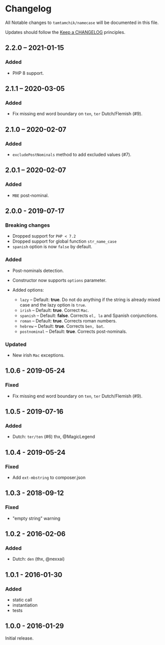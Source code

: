 # Changelog

All Notable changes to `tamtamchik/namecase` will be documented in this file.

Updates should follow the [Keep a CHANGELOG](http://keepachangelog.com/) principles.

## 2.2.0 – 2021-01-15

### Added

* PHP 8 support.

## 2.1.1 – 2020-03-05

### Added

* Fix missing end word boundary on `ten`, `ter` Dutch/Flemish (#9).

## 2.1.0 – 2020-02-07

### Added

* `excludePostNominals` method to add excluded values (#7).

## 2.0.1 – 2020-02-07

### Added

* `MBE` post-nominal.

## 2.0.0 - 2019-07-17

### Breaking changes

* Dropped support for `PHP < 7.2`
* Dropped support for global function `str_name_case`
* `spanish` option is now `false` by default.

### Added
* Post-nominals detection. 

* Constructor now supports `options` parameter.
* Added options:
  - `lazy` – Default: **true**. Do not do anything if the string is already mixed case and the lazy option is `true`.
  - `irish` – Default: **true**. Correct `Mac`.
  - `spanish` – Default: **false**. Corrects `el, la` and Spanish conjunctions.
  - `roman` – Default: **true**. Corrects roman numbers.
  - `hebrew` – Default: **true**. Corrects `ben, bat`.
  - `postnominal` – Default: **true**. Corrects post-nominals.

### Updated
* New irish `Mac` exceptions. 

## 1.0.6 - 2019-05-24

### Fixed

* Fix missing end word boundary on `ten`, `ter` Dutch/Flemish (#9).

## 1.0.5 - 2019-07-16

### Added
- Dutch: `ter/ten` (#6) thx, @MagicLegend

## 1.0.4 - 2019-05-24

### Fixed
- Add `ext-mbstring` to composer.json

## 1.0.3 - 2018-09-12

### Fixed
- "empty string" warning 

## 1.0.2 - 2016-02-06

### Added
- Dutch: `den` (thx, @nexxai) 

## 1.0.1 - 2016-01-30

### Added
- static call
- instantiation
- tests

## 1.0.0 - 2016-01-29

Initial release.
